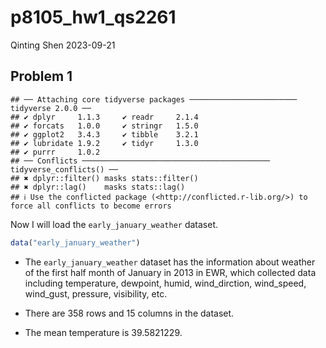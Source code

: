 p8105_hw1_qs2261
================
Qinting Shen
2023-09-21

## Problem 1

    ## ── Attaching core tidyverse packages ──────────────────────── tidyverse 2.0.0 ──
    ## ✔ dplyr     1.1.3     ✔ readr     2.1.4
    ## ✔ forcats   1.0.0     ✔ stringr   1.5.0
    ## ✔ ggplot2   3.4.3     ✔ tibble    3.2.1
    ## ✔ lubridate 1.9.2     ✔ tidyr     1.3.0
    ## ✔ purrr     1.0.2     
    ## ── Conflicts ────────────────────────────────────────── tidyverse_conflicts() ──
    ## ✖ dplyr::filter() masks stats::filter()
    ## ✖ dplyr::lag()    masks stats::lag()
    ## ℹ Use the conflicted package (<http://conflicted.r-lib.org/>) to force all conflicts to become errors

Now I will load the `early_january_weather` dataset.

``` r
data("early_january_weather")
```

- The `early_january_weather` dataset has the information about weather
  of the first half month of January in 2013 in EWR, which collected
  data including temperature, dewpoint, humid, wind_dirction,
  wind_speed, wind_gust, pressure, visibility, etc.

- There are 358 rows and 15 columns in the dataset.

- The mean temperature is 39.5821229.
